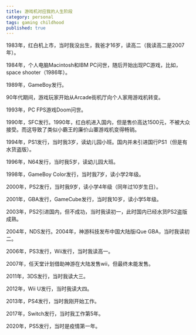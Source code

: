 ```yaml
---
title: 游戏机对应我的人生阶段
category: personal
tags: gaming childhood
published: true
---
```

1983年，红白机上市，当时我没出生，我爸才16岁，读高二（我读高二是2007年）。

1984年，个人电脑Macintosh和IBM PC问世，随后开始出现PC游戏，比如，space shooter（1986年）。

1989年，GameBoy发行。

90年代期间，游戏玩家开始从Arcade街机厅向个人家用游戏机转变。

1993年，PC FPS游戏Doom问世。

1990年，SFC发行。1990年，红白机进入国内，但是售价高达1500元，不被大众接受。而这导致了类似小霸王的廉价山寨游戏机变得畅销。

1994年，PS1发行，当时我3岁，读幼儿园小班。国内并未引进国行PS1（但是有水货盗版）。

1996年，N64发行，当时我5岁，读幼儿园大班。

1998年，GameBoy Color发行，当时我7岁，读小学2年级。

2000年，PS2发行，当时我9岁，读小学4年级（同年过10岁生日）。

2001年，GBA发行，GameCube发行，当时我10岁，读小学5年级。

2003年，PS2引进国内，但不成功，当时我读初一，此时国内已经水货PS2盗版成熟。

2004年，NDS发行。2004年，神游科技发布中国大陆版iQue GBA，当时我读初二。

2006年，PS3发行，Wii发行，当时我读高一。

2007年，任天堂计划借助神游在大陆发售wii，但最终未能发售。

2011年，3DS发行，当时我读大三。

2012年，Wii U发行，当时我读大四。

2013年，PS4发行，当时我刚开始工作。

2017年，Switch发行，当时我工作第5年。

2020年，PS5发行，当时是疫情第一年。
